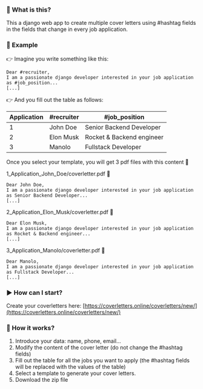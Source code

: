 ### :information_desk_person: What is this?

This a django web app to create multiple cover letters using #hashtag fields in the fields that change in every job application.

### :pencil: Example

:point_right: Imagine you write something like this:
~~~
Dear #recruiter,
I am a passionate django developer interested in your job application as #job_position...
[...]
~~~
:point_right: And you fill out the table as follows:

| Application | #recruiter | #job_position             |
|-------------|------------|---------------------------|
| 1           | John Doe   | Senior Backend Developer   |
| 2           | Elon Musk  | Rocket & Backend engineer |
| 3           | Manolo     | Fullstack Developer       |

Once you select your template, you will get 3 pdf files with this content :open_file_folder:

1_Application_John_Doe/coverletter.pdf :page_facing_up:
~~~
Dear John Doe,
I am a passionate django developer interested in your job application as Senior Backend Developer...
[...]
~~~

2_Application_Elon_Musk/coverletter.pdf :page_facing_up:
~~~
Dear Elon Musk,
I am a passionate django developer interested in your job application as Rocket & Backend engineer...
[...]
~~~

3_Application_Manolo/coverletter.pdf :page_facing_up:
~~~
Dear Manolo,
I am a passionate django developer interested in your job application as Fullstack Developer...
[...]
~~~

### :arrow_forward: How can I start?

Create your coverletters here: [https://coverletters.online/coverletters/new/](https://coverletters.online/coverletters/new/)

### :scroll: How it works?

1. Introduce your data: name, phone, email...
2. Modify the content of the cover letter (do not change the #hashtag fields)
3. Fill out the table for all the jobs you want to apply (the #hashtag fields will be replaced with the values of the table)
4. Select a template to generate your cover letters.
5. Download the zip file
